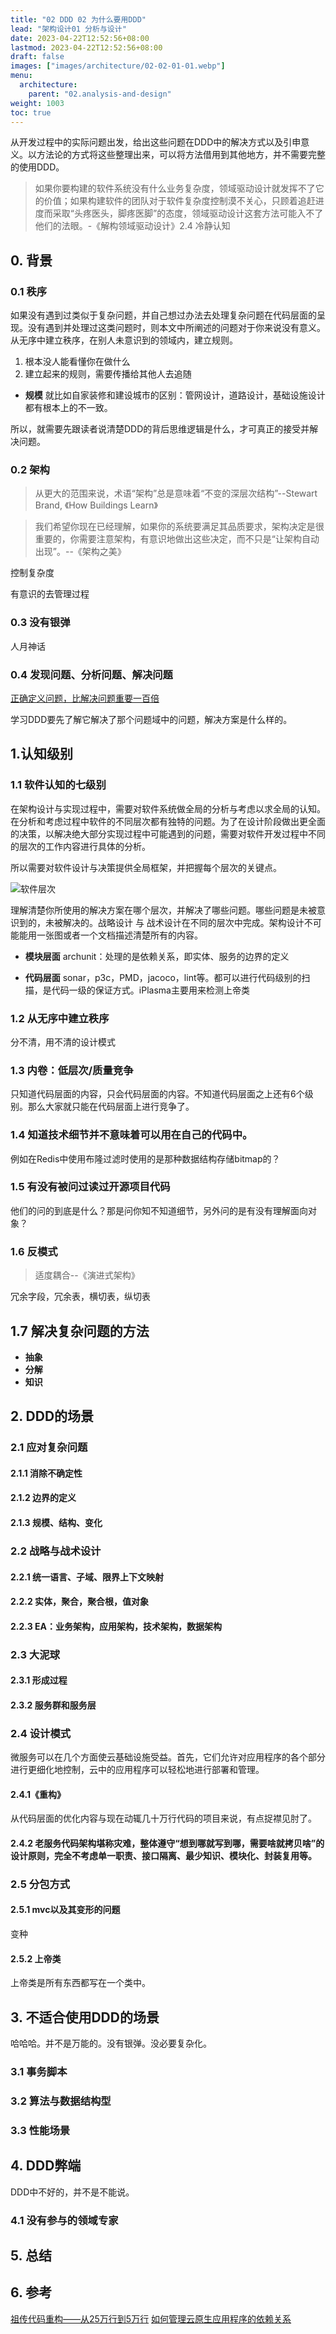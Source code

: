 ```yaml
---
title: "02 DDD 02 为什么要用DDD"
lead: "架构设计01 分析与设计"
date: 2023-04-22T12:52:56+08:00
lastmod: 2023-04-22T12:52:56+08:00
draft: false
images: ["images/architecture/02-02-01-01.webp"]
menu:
  architecture:
    parent: "02.analysis-and-design"
weight: 1003
toc: true
---
```


从开发过程中的实际问题出发，给出这些问题在DDD中的解决方式以及引申意义。以方法论的方式将这些整理出来，可以将方法借用到其他地方，并不需要完整的使用DDD。

> 如果你要构建的软件系统没有什么业务复杂度，领域驱动设计就发挥不了它的价值；如果构建软件的团队对于软件复杂度控制漠不关心，只顾着追赶进度而采取“头疼医头，脚疼医脚”的态度，领域驱动设计这套方法可能入不了他们的法眼。-《解构领域驱动设计》2.4 冷静认知

## 0. 背景
### 0.1 秩序
如果没有遇到过类似于复杂问题，并自己想过办法去处理复杂问题在代码层面的呈现。没有遇到并处理过这类问题时，则本文中所阐述的问题对于你来说没有意义。
从无序中建立秩序，在别人未意识到的领域内，建立规则。
1. 根本没人能看懂你在做什么
2. 建立起来的规则，需要传播给其他人去追随

- **规模**
就比如自家装修和建设城市的区别：管网设计，道路设计，基础设施设计都有根本上的不一致。

所以，就需要先跟读者说清楚DDD的背后思维逻辑是什么，才可真正的接受并解决问题。

### 0.2 架构
> 从更大的范围来说，术语“架构”总是意味着“不变的深层次结构”--Stewart Brand, 《How Buildings Learn》 

> 我们希望你现在已经理解，如果你的系统要满足其品质要求，架构决定是很重要的，你需要注意架构，有意识地做出这些决定，而不只是“让架构自动出现”。--《架构之美》

控制复杂度

有意识的去管理过程

### 0.3 没有银弹
人月神话

### 0.4 发现问题、分析问题、解决问题
[正确定义问题，比解决问题重要一百倍](https://www.woshipm.com/pmd/1660198.html)


学习DDD要先了解它解决了那个问题域中的问题，解决方案是什么样的。

## 1.认知级别

### 1.1 软件认知的七级别
在架构设计与实现过程中，需要对软件系统做全局的分析与考虑以求全局的认知。在分析和考虑过程中软件的不同层次都有独特的问题。为了在设计阶段做出更全面的决策，以解决绝大部分实现过程中可能遇到的问题，需要对软件开发过程中不同的层次的工作内容进行具体的分析。

所以需要对软件设计与决策提供全局框架，并把握每个层次的关键点。

![软件层次](images/architecture/02-02-01-01.webp)

理解清楚你所使用的解决方案在哪个层次，并解决了哪些问题。哪些问题是未被意识到的，未被解决的。战略设计  与  战术设计在不同的层次中完成。架构设计不可能能用一张图或者一个文档描述清楚所有的内容。

- **模块层面**
archunit：处理的是依赖关系，即实体、服务的边界的定义

- **代码层面**
sonar，p3c，PMD，jacoco，lint等。都可以进行代码级别的扫描，是代码一级的保证方式。iPlasma主要用来检测上帝类

### 1.2 从无序中建立秩序
分不清，用不清的设计模式

### 1.3 内卷：低层次/质量竞争
只知道代码层面的内容，只会代码层面的内容。不知道代码层面之上还有6个级别。那么大家就只能在代码层面上进行竞争了。

### 1.4 知道技术细节并不意味着可以用在自己的代码中。
例如在Redis中使用布隆过滤时使用的是那种数据结构存储bitmap的？

### 1.5 有没有被问过读过开源项目代码
他们的问的到底是什么？那是问你知不知道细节，另外问的是有没有理解面向对象？

### 1.6 反模式
> 适度耦合--《演进式架构》

冗余字段，冗余表，横切表，纵切表

## 1.7 解决复杂问题的方法
- **抽象**
- **分解**
- **知识**

## 2. DDD的场景
### 2.1 应对复杂问题

#### 2.1.1 消除不确定性

#### 2.1.2 边界的定义

#### 2.1.3 规模、结构、变化

### 2.2 战略与战术设计

#### 2.2.1 统一语言、子域、限界上下文映射

#### 2.2.2 实体，聚合，聚合根，值对象

#### 2.2.3 EA：业务架构，应用架构，技术架构，数据架构

### 2.3 大泥球

#### 2.3.1 形成过程

#### 2.3.2 服务群和服务层

### 2.4 设计模式
微服务可以在几个方面使云基础设施受益。首先，它们允许对应用程序的各个部分进行更细化地控制，云中的应用程序可以轻松地进行部署和管理。


#### 2.4.1《重构》
从代码层面的优化内容与现在动辄几十万行代码的项目来说，有点捉襟见肘了。

#### 2.4.2 老服务代码架构堪称灾难，整体遵守“想到哪就写到哪，需要啥就拷贝啥”的设计原则，完全不考虑单一职责、接口隔离、最少知识、模块化、封装复用等。


### 2.5 分包方式
#### 2.5.1 mvc以及其变形的问题

变种

#### 2.5.2 上帝类

上帝类是所有东西都写在一个类中。

## 3. 不适合使用DDD的场景
哈哈哈。并不是万能的。没有银弹。没必要复杂化。

### 3.1 事务脚本
### 3.2 算法与数据结构型
### 3.3 性能场景

## 4. DDD弊端

DDD中不好的，并不是不能说。

### 4.1 没有参与的领域专家

## 5. 总结

## 6. 参考
[祖传代码重构——从25万行到5万行](https://km.woa.com/group/51889/articles/show/528928)
[如何管理云原生应用程序的依赖关系](https://www.infoq.cn/article/1TvgZix4z6HlMubu061X)
